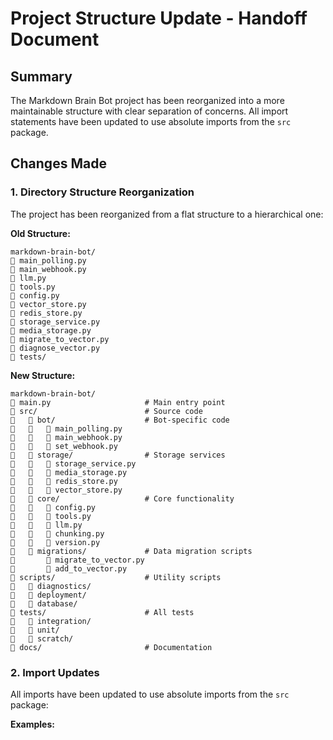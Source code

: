 # Project Structure Update - Handoff Document

## Summary

The Markdown Brain Bot project has been reorganized into a more maintainable structure with clear separation of concerns. All import statements have been updated to use absolute imports from the `src` package.

## Changes Made

### 1. Directory Structure Reorganization

The project has been reorganized from a flat structure to a hierarchical one:

**Old Structure:**
```
markdown-brain-bot/
   main_polling.py
   main_webhook.py
   llm.py
   tools.py
   config.py
   vector_store.py
   redis_store.py
   storage_service.py
   media_storage.py
   migrate_to_vector.py
   diagnose_vector.py
   tests/
```

**New Structure:**
```
markdown-brain-bot/
   main.py                     # Main entry point
   src/                        # Source code
      bot/                    # Bot-specific code
         main_polling.py
         main_webhook.py
         set_webhook.py
      storage/                # Storage services
         storage_service.py
         media_storage.py
         redis_store.py
         vector_store.py
      core/                   # Core functionality
         config.py
         tools.py
         llm.py
         chunking.py
         version.py
      migrations/             # Data migration scripts
          migrate_to_vector.py
          add_to_vector.py
   scripts/                    # Utility scripts
      diagnostics/
      deployment/
      database/
   tests/                      # All tests
      integration/
      unit/
      scratch/
   docs/                       # Documentation
```

### 2. Import Updates

All imports have been updated to use absolute imports from the `src` package:

**Examples:**
